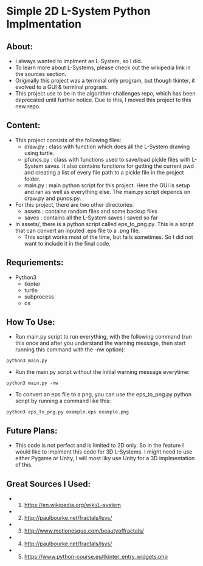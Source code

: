 # Simple 2D L-System Python Implmentation

## About:
- I always wanted to implment an L-System, so I did.
- To learn more about L-Systems, please check out the wikipedia link in the sources section.
- Originally this project was a terminal only program, but though tkinter, it evolved to a GUI & terminal program.
- This project use to be in the algorithm-challenges repo, which has been deprecated until further notice. Due to this, I moved this project to this new repo.

## Content:
- This project consists of the following files:
	- draw.py : class with function which does all the L-System drawing using turtle.
	- pfuncs.py : class with functions used to save/load pickle files with L-System saves. It also contains functions for getting the current pwd and creating a list of every file path to a pickle file in the project folder.
	- main.py : main python script for this project. Here the GUI is setup and ran as well as everything else. The main.py script depends on draw.py and puncs.py.
- For this project, there are two other directories:
	- assets : contains random files and some backup files
	- saves : contains all the L-System saves I saved so far
- In assets/, there is a python script called eps_to_png.py. This is a script that can convert an inputed .eps file to a .png file.
	- This script works most of the time, but fails sometimes. So I did not want to include it in the final code.

## Requriements:
- Python3
	- tkinter
	- turtle
	- subprocess
	- os

## How To Use:
- Run main.py script to run everything, with the following command (run this once and after you understand the warning message, then start running this command with the -nw option):

```
python3 main.py
```
- Run the main.py script without the initial warning message everytime:
```
python3 main.py -nw
```
- To convert an eps file to a png, you can use the eps_to_png.py python script by running a command like this:

```
python3 eps_to_png.py example.eps example.png
```

## Future Plans:
- This code is not perfect and is limited to 2D only. So in the feature I would like to implment this code for 3D L-Systems. I might need to use either Pygame or Unity, I will most liky use Unity for a 3D implmentation of this.

## Great Sources I Used:
- 1) https://en.wikipedia.org/wiki/L-system
- 2) http://paulbourke.net/fractals/lsys/
- 3) http://www.motionesque.com/beautyoffractals/
- 4) http://paulbourke.net/fractals/lsys/
- 5) https://www.python-course.eu/tkinter_entry_widgets.php

